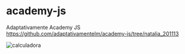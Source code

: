 # academy-js
Adaptativamente Academy JS
https://github.com/adaptativamentelm/academy-js/tree/natalia_201113



![calculadora](https://i.ibb.co/PmPNMDQ/calculadora.png)

